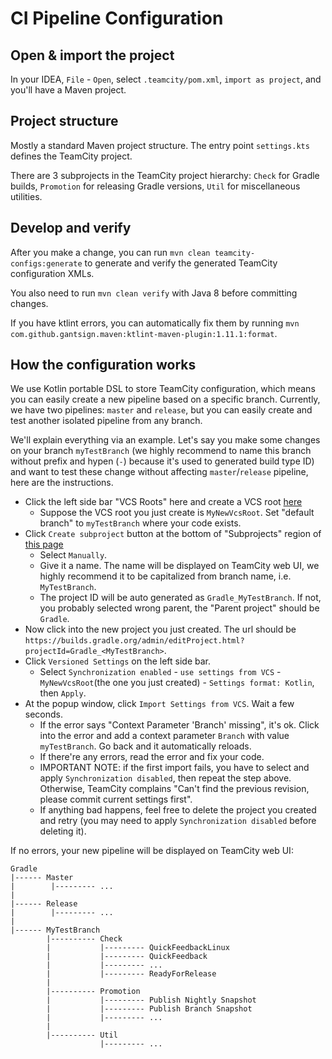 # CI Pipeline Configuration

## Open & import the project

In your IDEA, `File` - `Open`, select `.teamcity/pom.xml`, `import as project`, and you'll have a Maven project.

## Project structure

Mostly a standard Maven project structure. The entry point `settings.kts` defines the TeamCity project.

There are 3 subprojects in the TeamCity project hierarchy: `Check` for Gradle builds, `Promotion` for releasing Gradle versions, `Util` for miscellaneous utilities.

## Develop and verify

After you make a change, you can run `mvn clean teamcity-configs:generate` to generate and verify the generated TeamCity configuration XMLs.

You also need to run `mvn clean verify` with Java 8 before committing changes.

If you have ktlint errors, you can automatically fix them by running `mvn com.github.gantsign.maven:ktlint-maven-plugin:1.11.1:format`.

## How the configuration works

We use Kotlin portable DSL to store TeamCity configuration, which means you can easily create a new pipeline
based on a specific branch. Currently, we have two pipelines: `master` and `release`, but you can easily create
and test another isolated pipeline from any branch. 

We'll explain everything via an example. Let's say you make some changes on your branch `myTestBranch`
(we highly recommend to name this branch without prefix and hypen (`-`) because it's used to generated build type ID) and want to
test these change without affecting `master`/`release` pipeline, here are the instructions.

- Click the left side bar "VCS Roots" here and create a VCS root [here](https://builds.gradle.org/admin/editProject.html?projectId=Gradle&cameFromUrl=%2Fproject.html%3FprojectId%3DGradle%26tab%3DprojectOverview%26branch_Gradle_Master_Check%3Dmaster)
  - Suppose the VCS root you just create is `MyNewVcsRoot`. Set "default branch" to `myTestBranch` where your code exists.
- Click `Create subproject` button at the bottom of "Subprojects" region of [this page](https://builds.gradle.org/admin/editProject.html?projectId=Gradle&tab=projectGeneralTab)
  - Select `Manually`.
  - Give it a name. The name will be displayed on TeamCity web UI, we highly recommend it to be capitalized from branch name, i.e. `MyTestBranch`.
  - The project ID will be auto generated as `Gradle_MyTestBranch`. If not, you probably selected wrong parent, the "Parent project" should be `Gradle`.
- Now click into the new project you just created. The url should be `https://builds.gradle.org/admin/editProject.html?projectId=Gradle_<MyTestBranch>`.
- Click `Versioned Settings` on the left side bar.
  - Select `Synchronization enabled` - `use settings from VCS` - `MyNewVcsRoot`(the one you just created) - `Settings format: Kotlin`, then `Apply`.
- At the popup window, click `Import Settings from VCS`. Wait a few seconds. 
  - If the error says "Context Parameter 'Branch' missing", it's ok. Click into the error and add a context parameter `Branch` with value `myTestBranch`. Go back and it automatically reloads.
  - If there're any errors, read the error and fix your code.
  - IMPORTANT NOTE: if the first import fails, you have to select and apply `Synchronization disabled`, then repeat the step above.
    Otherwise, TeamCity complains "Can't find the previous revision, please commit current settings first".
  - If anything bad happens, feel free to delete the project you created and retry (you may need to apply `Synchronization disabled` before deleting it).  
    
If no errors, your new pipeline will be displayed on TeamCity web UI:

```
Gradle
|------ Master
|        |--------- ...
|
|------ Release
|        |--------- ...
|                
|------ MyTestBranch
        |---------- Check
        |           |--------- QuickFeedbackLinux
        |           |--------- QuickFeedback
        |           |--------- ...
        |           |--------- ReadyForRelease
        |
        |---------- Promotion
        |           |--------- Publish Nightly Snapshot
        |           |--------- Publish Branch Snapshot
        |           |--------- ...
        |
        |---------- Util
                    |--------- ...
```

